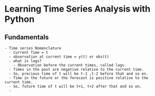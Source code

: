 # Learning Time Series Analysis with Python

## Fundamentals

    - Time series Nomenclature
      - Current Time = t
      - observation at current time = y(t) or obs(t)
      - what is lags?
        - Observation before the current times, called lags.
      - Times in the past are negative relative to the current time.
      - So, precious time of t will be t-1 ,t-2 before that and so on.
      - Time in the future or the forecast is positive relative to the current time.
      - So, future time of t will be t+1, t+2 after that and so on.
      -
